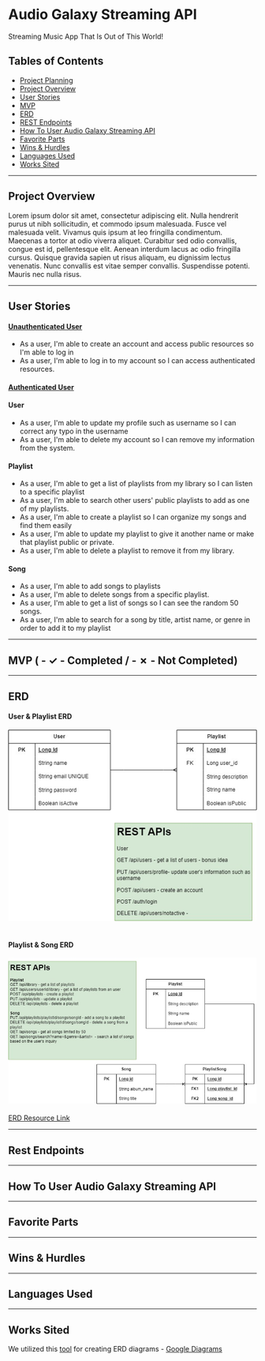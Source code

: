 # Audio Galaxy Streaming API
Streaming Music App That Is Out of This World!

## Tables of Contents

- [Project Planning](https://github.com/users/pophero110/projects/7)
- [Project Overview](#project-overview)
- [User Stories](#user-stories)
- [MVP](#mvp-------completed-------not-completed)
- [ERD](#erd)
- [REST Endpoints](#rest-endpoints)
- [How To User Audio Galaxy Streaming API](#how-to-user-audio-galaxy-streaming-api)
- [Favorite Parts](#favorite-parts)
- [Wins & Hurdles](#wins--hurdles)
- [Languages Used](#languages-used)
- [Works Sited](#works-sited)

***
## Project Overview

Lorem ipsum dolor sit amet, consectetur adipiscing elit. Nulla hendrerit purus ut nibh sollicitudin, 
et commodo ipsum malesuada. Fusce vel malesuada velit. Vivamus quis ipsum at leo fringilla condimentum. 
Maecenas a tortor at odio viverra aliquet. Curabitur sed odio convallis, congue est id, pellentesque elit. 
Aenean interdum lacus ac odio fringilla cursus. Quisque gravida sapien ut risus aliquam, eu dignissim lectus 
venenatis. Nunc convallis est vitae semper convallis. Suspendisse potenti. Mauris nec nulla risus.



***

## User Stories

#### <ins>Unauthenticated User</ins>
- As a user, I'm able to create an account and access public resources so I'm able to log in<br>
- As a user, I'm able to log in to my account so I can access authenticated resources.

#### <ins>Authenticated User</ins>

#### User
- As a user, I'm able to update my profile such as username so I can correct any typo in the username
- As a user, I'm able to delete my account so I can remove my information from the system.

#### Playlist
- As a user, I'm able to get a list of playlists from my library so I can listen to a specific playlist
- As a user, I'm able to search other users' public playlists to add as one of my playlists.
- As a user, I'm able to create a playlist so I can organize my songs and find them easily
- As a user, I'm able to update my playlist to give it another name or make that playlist public or private.
- As a user, I'm able to delete a playlist to remove it from my library.

#### Song
- As a user, I'm able to add songs to playlists
- As a user, I'm able to delete songs from a specific playlist.
- As a user, I'm able to get a list of songs so I can see the random 50 songs.
- As a user, I'm able to search for a song by title, artist name, or genre in order to add it to my playlist

***

## MVP ( - ✓ - Completed / - ✗ - Not Completed)

***
## ERD

#### User & Playlist ERD <br>
![User & Playlist ERD](./User_Library_ERD.jpg)<br><br>

#### Playlist & Song ERD <br>
![Playlist & Song ERD](./Playlist_Song-ERD.jpg)<br><br>
[ERD Resource Link](https://drive.google.com/file/d/1aKHH1yrHc_hTh5BsFtUyS7XPm4ydv1Rg/view?usp=sharing)

***

## Rest Endpoints

***

## How To User Audio Galaxy Streaming API

***

## Favorite Parts

***

## Wins & Hurdles

***

## Languages Used

***

## Works Sited
We utilized this [tool](https://app.diagrams.net/) for creating ERD diagrams - [Google Diagrams](https://app.diagrams.net/)